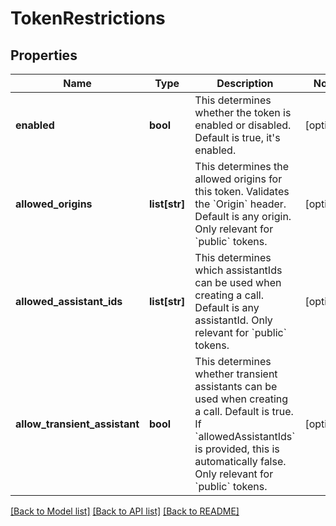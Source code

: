 # TokenRestrictions

## Properties
Name | Type | Description | Notes
------------ | ------------- | ------------- | -------------
**enabled** | **bool** | This determines whether the token is enabled or disabled. Default is true, it&#x27;s enabled. | [optional] 
**allowed_origins** | **list[str]** | This determines the allowed origins for this token. Validates the &#x60;Origin&#x60; header. Default is any origin.  Only relevant for &#x60;public&#x60; tokens. | [optional] 
**allowed_assistant_ids** | **list[str]** | This determines which assistantIds can be used when creating a call. Default is any assistantId.  Only relevant for &#x60;public&#x60; tokens. | [optional] 
**allow_transient_assistant** | **bool** | This determines whether transient assistants can be used when creating a call. Default is true.  If &#x60;allowedAssistantIds&#x60; is provided, this is automatically false.  Only relevant for &#x60;public&#x60; tokens. | [optional] 

[[Back to Model list]](../README.md#documentation-for-models) [[Back to API list]](../README.md#documentation-for-api-endpoints) [[Back to README]](../README.md)

